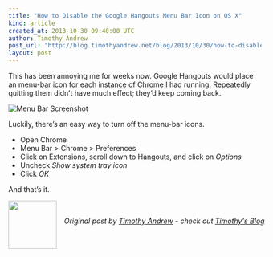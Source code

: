 ```yaml
---
title: "How to Disable the Google Hangouts Menu Bar Icon on OS X"
kind: article
created_at: 2013-10-30 09:40:00 UTC
author: Timothy Andrew
post_url: "http://blog.timothyandrew.net/blog/2013/10/30/how-to-disable-the-google-hangouts-menu-bar-icon-on-os-x/"
layout: post
---
```

<p>This has been annoying me for weeks now. Google Hangouts would place an menu-bar icon for each instance of Chrome I had running. Repeatedly quitting them didn&#8217;t have much effect; they&#8217;d keep coming back.</p>

<p><img src="http://blog.timothyandrew.net/images/hangouts/menubar.png" alt="Menu Bar Screenshot" /></p>

<p>Luckily, there&#8217;s an easy way to turn off the menu-bar icons.</p>

<ul>
<li>Open Chrome</li>
<li>Menu Bar > Chrome > Preferences</li>
<li>Click on Extensions, scroll down to Hangouts, and click on <em>Options</em></li>
<li>Uncheck <em>Show system tray icon</em></li>
<li>Click <em>OK</em></li>
</ul>


<p>And that&#8217;s it.</p>
<div class="author">
  <img src="http://nilenso.com/images/alumni/tim.webp" style="width: 96px; height: 96;">
  <span style="position: absolute; padding: 32px 15px;">
    <i>Original post by <a href="http://twitter.com/timothyandrew">Timothy Andrew</a> - check out <a href="http://blog.timothyandrew.net/">Timothy&#39;s Blog</a></i>
  </span>
</div>
